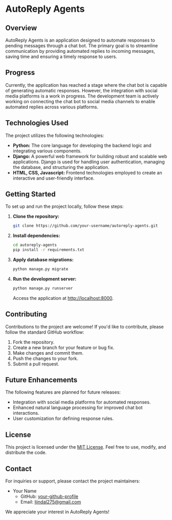 
# AutoReply Agents

## Overview

AutoReply Agents is an application designed to automate responses to pending messages through a chat bot. The primary goal is to streamline communication by providing automated replies to incoming messages, saving time and ensuring a timely response to users.

## Progress

Currently, the application has reached a stage where the chat bot is capable of generating automatic responses. However, the integration with social media platforms is a work in progress. The development team is actively working on connecting the chat bot to social media channels to enable automated replies across various platforms.

## Technologies Used

The project utilizes the following technologies:

- **Python:** The core language for developing the backend logic and integrating various components.
- **Django:** A powerful web framework for building robust and scalable web applications. Django is used for handling user authentication, managing the database, and structuring the application.
- **HTML, CSS, Javascript:** Frontend technologies employed to create an interactive and user-friendly interface.

## Getting Started

To set up and run the project locally, follow these steps:

1. **Clone the repository:**

   ```bash
   git clone https://github.com/your-username/autoreply-agents.git
   ```

2. **Install dependencies:**

   ```bash
   cd autoreply-agents
   pip install -r requirements.txt
   ```

3. **Apply database migrations:**

   ```bash
   python manage.py migrate
   ```

4. **Run the development server:**

   ```bash
   python manage.py runserver
   ```

   Access the application at [http://localhost:8000](http://localhost:8000).

## Contributing

Contributions to the project are welcome! If you'd like to contribute, please follow the standard GitHub workflow:

1. Fork the repository.
2. Create a new branch for your feature or bug fix.
3. Make changes and commit them.
4. Push the changes to your fork.
5. Submit a pull request.

## Future Enhancements

The following features are planned for future releases:

- Integration with social media platforms for automated responses.
- Enhanced natural language processing for improved chat bot interactions.
- User customization for defining response rules.

## License

This project is licensed under the [MIT License](LICENSE). Feel free to use, modify, and distribute the code.

## Contact

For inquiries or support, please contact the project maintainers:

- Your Name
  - GitHub: [your-github-profile](https://github.com/lakshayjindal)
  - Email: ljindal275@gmail.com

We appreciate your interest in AutoReply Agents!
```
